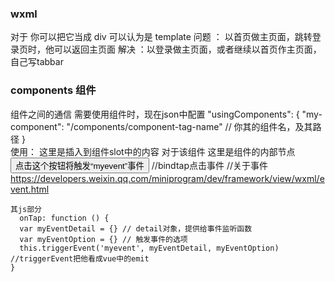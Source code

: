 ### wxml
  对于 <view></view> 你可以把它当成 div
      <block></block> 可以认为是 template
问题 ： 以首页做主页面，跳转登录页时，他可以返回主页面
解决 ：以登录做主页面，或者继续以首页作主页面，自己写tabbar

### components   组件
  组件之间的通信
  需要使用组件时，现在json中配置
    "usingComponents": {
      "my-component": "/components/component-tag-name" // 你其的组件名，及其路径
    }  
  使用：
    <my-component bindmyevent="myEventListener">
     <view>这里是插入到组件slot中的内容</view> 
    </my-component>
  对于该组件
    <view>这里是组件的内部节点</view>
    <slot></slot>
    <button bindtap="onTap">点击这个按钮将触发“myevent”事件</button> //bindtap点击事件
    //关于事件 https://developers.weixin.qq.com/miniprogram/dev/framework/view/wxml/event.html

    其js部分
      onTap: function () {
      var myEventDetail = {} // detail对象，提供给事件监听函数
      var myEventOption = {} // 触发事件的选项
      this.triggerEvent('myevent', myEventDetail, myEventOption) //triggerEvent把他看成vue中的emit
    }
  
  